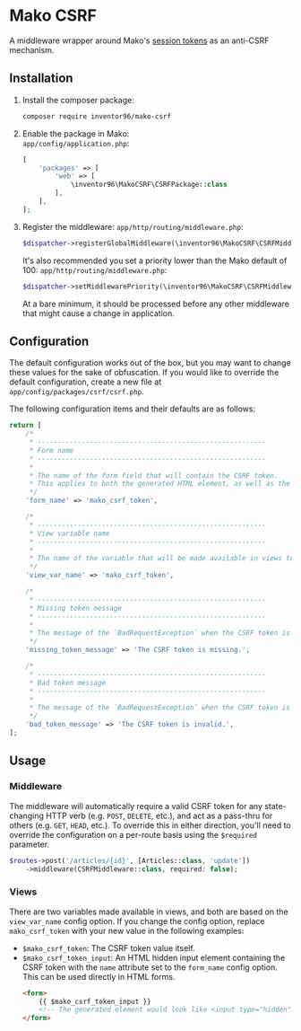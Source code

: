 # Mako CSRF
A middleware wrapper around Mako's [session tokens](https://makoframework.com/docs/10.0/learn-more:sessions#usage:security) as an anti-CSRF mechanism.

## Installation
1. Install the composer package:
    ```bash
    composer require inventor96/mako-csrf
    ```

1. Enable the package in Mako:  
    `app/config/application.php`:
    ```php
    [
        'packages' => [
            'web' => [
                \inventor96\MakoCSRF\CSRFPackage::class
            ],
        ],
    ];
    ```

1. Register the middleware:
    `app/http/routing/middleware.php`:
    ```php
    $dispatcher->registerGlobalMiddleware(\inventor96\MakoCSRF\CSRFMiddleware::class);
    ```

    It's also recommended you set a priority lower than the Mako default of 100:
    `app/http/routing/middleware.php`:
    ```php
    $dispatcher->setMiddlewarePriority(\inventor96\MakoCSRF\CSRFMiddleware::class, 25);
    ```
    At a bare minimum, it should be processed before any other middleware that might cause a change in application.

## Configuration
The default configuration works out of the box, but you may want to change these values for the sake of obfuscation. If you would like to override the default configuration, create a new file at `app/config/packages/csrf/csrf.php`.

The following configuration items and their defaults are as follows:
```php
return [
	/*
	 * ---------------------------------------------------------
	 * Form name
	 * ---------------------------------------------------------
	 *
	 * The name of the form field that will contain the CSRF token.
	 * This applies to both the generated HTML element, as well as the field that is checked in the middleware.
	 */
	'form_name' => 'mako_csrf_token',

	/*
	 * ---------------------------------------------------------
	 * View variable name
	 * ---------------------------------------------------------
	 *
	 * The name of the variable that will be made available in views to contain the CSRF token.
	 */
	'view_var_name' => 'mako_csrf_token',

	/*
	 * ---------------------------------------------------------
	 * Missing token message
	 * ---------------------------------------------------------
	 *
	 * The message of the `BadRequestException` when the CSRF token is missing.
	 */
	'missing_token_message' => 'The CSRF token is missing.',

	/*
	 * ---------------------------------------------------------
	 * Bad token message
	 * ---------------------------------------------------------
	 *
	 * The message of the `BadRequestException` when the CSRF token is invalid.
	 */
	'bad_token_message' => 'The CSRF token is invalid.',
];
```

## Usage
### Middleware
The middleware will automatically require a valid CSRF token for any state-changing HTTP verb (e.g. `POST`, `DELETE`, etc.), and act as a pass-thru for others (e.g. `GET`, `HEAD`, etc.). To override this in either direction, you'll need to override the configuration on a per-route basis using the `$required` parameter.
```php
$routes->post('/articles/{id}', [Articles::class, 'update'])
    ->middleware(CSRFMiddleware::class, required: false);
```

### Views
There are two variables made available in views, and both are based on the `view_var_name` config option. If you change the config option, replace `mako_csrf_token` with your new value in the following examples:
- `$mako_csrf_token`: The CSRF token value itself.
- `$mako_csrf_token_input`: An HTML hidden input element containing the CSRF token with the `name` attribute set to the `form_name` config option. This can be used directly in HTML forms.
    ```html
    <form>
        {{ $mako_csrf_token_input }}
        <!-- The generated element would look like <input type="hidden" name="mako_csrf_token" value="..." /> -->
    </form>
    ```